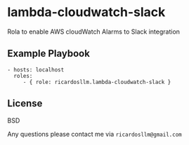 lambda-cloudwatch-slack
=========

Rola to enable AWS cloudWatch Alarms to Slack integration

Example Playbook
----------------

    - hosts: localhost
      roles:
         - { role: ricardosllm.lambda-cloudwatch-slack }

License
-------

BSD

Any questions please contact me via `ricardosllm@gmail.com`
